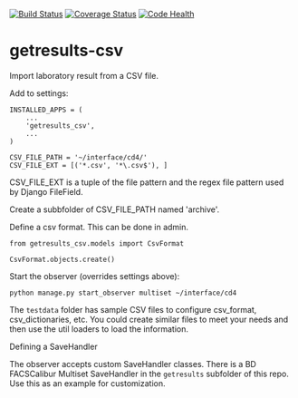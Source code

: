 [![Build Status](https://travis-ci.org/botswana-harvard/getresults-csv.svg?branch=develop)](https://travis-ci.org/botswana-harvard/getresults-csv)
[![Coverage Status](https://coveralls.io/repos/botswana-harvard/getresults-csv/badge.svg?branch=develop)](https://coveralls.io/r/botswana-harvard/getresults-csv?branch=develop)
[![Code Health](https://landscape.io/github/botswana-harvard/getresults-csv/develop/landscape.svg?style=flat)](https://landscape.io/github/botswana-harvard/getresults-csv/develop)

# getresults-csv

Import laboratory result from a CSV file.

Add to settings:

	INSTALLED_APPS = (
	    ...
	    'getresults_csv',
	    ...
	)

	CSV_FILE_PATH = '~/interface/cd4/'
	CSV_FILE_EXT = [('*.csv', '*\.csv$'), ]

CSV_FILE_EXT is a tuple of the file pattern and the regex file pattern used by Django FileField.

Create a subbfolder of CSV_FILE_PATH named 'archive'.

Define a csv format. This can be done in admin. 

	from getresults_csv.models import CsvFormat
	
	CsvFormat.objects.create()

Start the observer (overrides settings above):

	python manage.py start_observer multiset ~/interface/cd4
	
The `testdata` folder has sample CSV files to configure csv_format, csv_dictionaries, etc. You could create similar files to meet your needs and then use the util loaders to load the information.  

Defining a SaveHandler

The observer accepts custom SaveHandler classes. There is a BD FACSCalibur Multiset SaveHandler in the `getresults` subfolder of this repo. Use this as an example for customization.
 